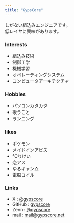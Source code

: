 ```yaml
---
title: "GypsCore"
---
```

しがない組込みエンジニアです。<br>
低レイヤに興味があります。<br>

### Interests
- 組込み技術
- 制御工学
- 機械学習
- オペレーティングシステム
- コンピュータアーキテクチャ

### Hobbies
- パソコンカタカタ
- 歌うこと
- ランニング

### likes
- ポケモン
- メイドインアビス
- ℃りけい
- 恋アス
- ゆるキャン△
- 電脳コイル

### Links
- X : [@gypscore](https://twitter.com/gypscore)
- GitHub : [gypscore](https://github.com/gypscore)
- Zenn : [@gypscore](https://zenn.dev/gypscore) 
- mail : mail@gypscore.net
